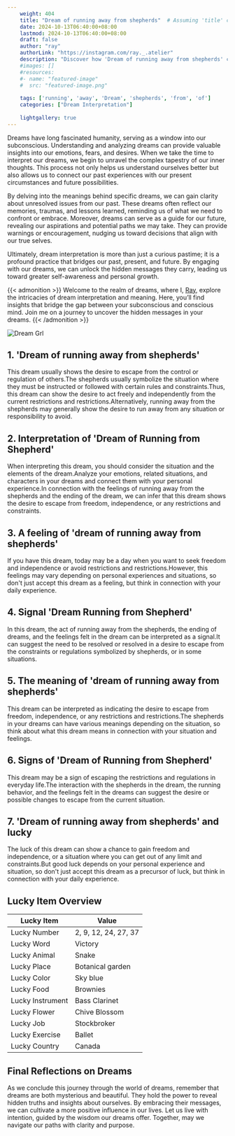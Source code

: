 ```yaml
---
    weight: 404
    title: "Dream of running away from shepherds"  # Assuming 'title' column exists
    date: 2024-10-13T06:40:00+08:00
    lastmod: 2024-10-13T06:40:00+08:00
    draft: false
    author: "ray"
    authorLink: "https://instagram.com/ray._.atelier"
    description: "Discover how 'Dream of running away from shepherds' can interpret your future and uncover its significant meanings in your life."
    #images: []
    #resources:
    #- name: "featured-image"
    #  src: "featured-image.png"
    
    tags: ['running', 'away', 'Dream', 'shepherds', 'from', 'of']
    categories: ["Dream Interpretation"]
    
    lightgallery: true
---
```

    
Dreams have long fascinated humanity, serving as a window into our subconscious. Understanding and analyzing dreams can provide valuable insights into our emotions, fears, and desires. When we take the time to interpret our dreams, we begin to unravel the complex tapestry of our inner thoughts. This process not only helps us understand ourselves better but also allows us to connect our past experiences with our present circumstances and future possibilities.

By delving into the meanings behind specific dreams, we can gain clarity about unresolved issues from our past. These dreams often reflect our memories, traumas, and lessons learned, reminding us of what we need to confront or embrace. Moreover, dreams can serve as a guide for our future, revealing our aspirations and potential paths we may take. They can provide warnings or encouragement, nudging us toward decisions that align with our true selves.

Ultimately, dream interpretation is more than just a curious pastime; it is a profound practice that bridges our past, present, and future. By engaging with our dreams, we can unlock the hidden messages they carry, leading us toward greater self-awareness and personal growth.

{{< admonition >}}
Welcome to the realm of dreams, where I, [Ray](https://instagram.com/ray._.atelier), explore the intricacies of dream interpretation and meaning. Here, you’ll find insights that bridge the gap between your subconscious and conscious mind. Join me on a journey to uncover the hidden messages in your dreams.
{{< /admonition >}}

![Dream Grl](https://cdn.pixabay.com/photo/2017/11/02/03/35/gothic-2910057_1280.jpg "Dream Grl")

## 1. 'Dream of running away from shepherds'
This dream usually shows the desire to escape from the control or regulation of others.The shepherds usually symbolize the situation where they must be instructed or followed with certain rules and constraints.Thus, this dream can show the desire to act freely and independently from the current restrictions and restrictions.Alternatively, running away from the shepherds may generally show the desire to run away from any situation or responsibility to avoid.

## 2. Interpretation of 'Dream of Running from Shepherd'
When interpreting this dream, you should consider the situation and the elements of the dream.Analyze your emotions, related situations, and characters in your dreams and connect them with your personal experience.In connection with the feelings of running away from the shepherds and the ending of the dream, we can infer that this dream shows the desire to escape from freedom, independence, or any restrictions and constraints.

## 3. A feeling of 'dream of running away from shepherds'
If you have this dream, today may be a day when you want to seek freedom and independence or avoid restrictions and restrictions.However, this feelings may vary depending on personal experiences and situations, so don't just accept this dream as a feeling, but think in connection with your daily experience.

## 4. Signal 'Dream Running from Shepherd'
In this dream, the act of running away from the shepherds, the ending of dreams, and the feelings felt in the dream can be interpreted as a signal.It can suggest the need to be resolved or resolved in a desire to escape from the constraints or regulations symbolized by shepherds, or in some situations.

## 5. The meaning of 'dream of running away from shepherds'
This dream can be interpreted as indicating the desire to escape from freedom, independence, or any restrictions and restrictions.The shepherds in your dreams can have various meanings depending on the situation, so think about what this dream means in connection with your situation and feelings.

## 6. Signs of 'Dream of Running from Shepherd'
This dream may be a sign of escaping the restrictions and regulations in everyday life.The interaction with the shepherds in the dream, the running behavior, and the feelings felt in the dreams can suggest the desire or possible changes to escape from the current situation.

## 7. 'Dream of running away from shepherds' and lucky
The luck of this dream can show a chance to gain freedom and independence, or a situation where you can get out of any limit and constraints.But good luck depends on your personal experience and situation, so don't just accept this dream as a precursor of luck, but think in connection with your daily experience.

## Lucky Item Overview
| Lucky Item          | Value              |
|---------------|--------------------|
| Lucky Number        | 2, 9, 12, 24, 27, 37  |
| Lucky Word          | Victory |
| Lucky Animal        | Snake |
| Lucky Place         | Botanical garden     |
| Lucky Color         | Sky blue     |
| Lucky Food          | Brownies      |
| Lucky Instrument    | Bass Clarinet |
| Lucky Flower        | Chive Blossom    |
| Lucky Job           | Stockbroker       |
| Lucky Exercise      | Ballet  |
| Lucky Country       | Canada    |


##  Final Reflections on Dreams

As we conclude this journey through the world of dreams, remember that dreams are both mysterious and beautiful. They hold the power to reveal hidden truths and insights about ourselves. By embracing their messages, we can cultivate a more positive influence in our lives. Let us live with intention, guided by the wisdom our dreams offer. Together, may we navigate our paths with clarity and purpose.
